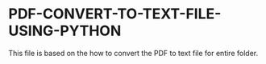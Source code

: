 # PDF-CONVERT-TO-TEXT-FILE-USING-PYTHON
This file is based on the how to convert the PDF to text  file for entire folder.
